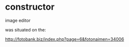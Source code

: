 # constructor

image editor 

was situated on the:

http://fotobank.biz/index.php?page=6&fotonaimen=34006
